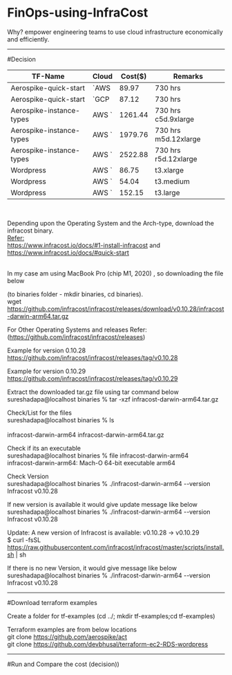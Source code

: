 # FinOps-using-InfraCost

Why? empower engineering teams to use cloud infrastructure economically and efficiently.

<hr>

#Decision

| TF-Name                 | Cloud     | Cost($)    | Remarks                     |
| ---                     | ---       | ---        | ---                         |
| Aerospike-quick-start   | `AWS      | 89.97      |  730 hrs                    |
| Aerospike-quick-start   | `GCP      | 87.12      |  730 hrs                    |
| Aerospike-instance-types|  AWS `    | 1261.44    |  730 hrs c5d.9xlarge        |
| Aerospike-instance-types|  AWS `    | 1979.76    |  730 hrs m5d.12xlarge       |
| Aerospike-instance-types|  AWS `    | 2522.88    |  730 hrs r5d.12xlarge       |
| Wordpress               |  AWS `    | 86.75      |  t3.xlarge                  |
| Wordpress               |  AWS `    | 54.04      |  t3.medium                  |
| Wordpress               |  AWS `    | 152.15     |  t3.large                   |

<br>

Depending upon the Operating System and the Arch-type, download the infracost binary. <br>
<u>Refer:</u> <br>
https://www.infracost.io/docs/#1-install-infracost and <br>
https://www.infracost.io/docs/#quick-start <br><br>

In my case am using MacBook Pro (chip M1, 2020) , so downloading the file below <br>

(to binaries folder - mkdir binaries, cd binaries). <br>
wget https://github.com/infracost/infracost/releases/download/v0.10.28/infracost-darwin-arm64.tar.gz


For Other Operating Systems and releases Refer: <br>
(https://github.com/infracost/infracost/releases) <br>

Example for version 0.10.28 <br>
https://github.com/infracost/infracost/releases/tag/v0.10.28

Example for version 0.10.29 <br>
https://github.com/infracost/infracost/releases/tag/v0.10.29
<br>

Extract the downloaded tar.gz file using tar command below <br>
sureshadapa@localhost binaries % tar -xzf infracost-darwin-arm64.tar.gz

Check/List for the files <br>
sureshadapa@localhost binaries % ls <br>                                    
infracost-darwin-arm64		infracost-darwin-arm64.tar.gz <br>

Check if its an executable <br>
sureshadapa@localhost binaries % file infracost-darwin-arm64 <br>
infracost-darwin-arm64: Mach-O 64-bit executable arm64 <br>

Check Version <br>
sureshadapa@localhost binaries % ./infracost-darwin-arm64 --version <br>
Infracost v0.10.28 <br>

If new version is available it would give update message like below <br>
sureshadapa@localhost binaries % ./infracost-darwin-arm64 --version <br>
Infracost v0.10.28

Update: A new version of Infracost is available: v0.10.28 → v0.10.29 <br>
  $ curl -fsSL https://raw.githubusercontent.com/infracost/infracost/master/scripts/install.sh | sh <br>

If there is no new Version, it would give message like below <br>
sureshadapa@localhost binaries % ./infracost-darwin-arm64 --version <br>
Infracost v0.10.28 <br>

<hr>
#Download terraform examples <br>

Create a  folder for tf-examples (cd ../; mkdir tf-examples;cd tf-examples) <br>

Terraform examples are from below locations <br>
git clone https://github.com/aerospike/act <br>
git clone https://github.com/devbhusal/terraform-ec2-RDS-wordpress <br>

<hr>
#Run and Compare the cost (decision)) <br>




